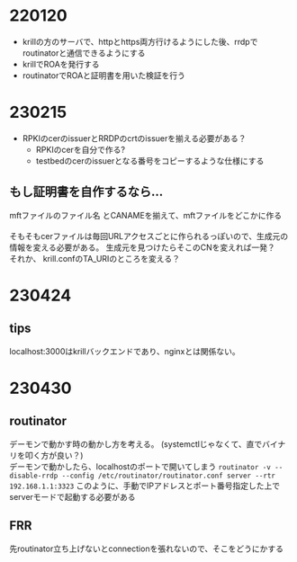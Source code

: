 # 220120
- krillの方のサーバで、httpとhttps両方行けるようにした後、rrdpでroutinatorと通信できるようにする
- krillでROAを発行する
- routinatorでROAと証明書を用いた検証を行う

# 230215
- RPKIのcerのissuerとRRDPのcrtのissuerを揃える必要がある？
    - RPKIのcerを自分で作る?
    - testbedのcerのissuerとなる番号をコピーするような仕様にする
## もし証明書を自作するなら...
mftファイルのファイル名 とCANAMEを揃えて、mftファイルをどこかに作る   
<br>
そもそもcerファイルは毎回URLアクセスごとに作られるっぽいので、生成元の情報を変える必要がある。
生成元を見つけたらそこのCNを変えれば一発？
<br>
それか、
krill.confのTA_URIのところを変える？

# 230424
## tips
localhost:3000はkrillバックエンドであり、nginxとは関係ない。

# 230430
## routinator
デーモンで動かす時の動かし方を考える。
(systemctlじゃなくて、直でバイナリを叩く方が良い？)
<br>
デーモンで動かしたら、localhostのポートで開いてしまう
``` routinator -v --disable-rrdp --config /etc/routinator/routinator.conf server --rtr 192.168.1.1:3323 ```
このように、手動でIPアドレスとポート番号指定した上でserverモードで起動する必要がある

## FRR
先routinator立ち上げないとconnectionを張れないので、そこをどうにかする
